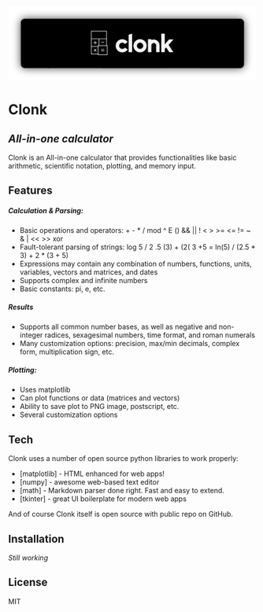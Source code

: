 <img src="clonk.png"><br>

# Clonk
## _All-in-one calculator_



Clonk is an All-in-one calculator that provides functionalities
like basic arithmetic, scientific notation, plotting, and memory input.

## Features
##### Calculation & Parsing:
- Basic operations and operators: + - * / mod ^ E () && || ! < > >= <= != ~ & | << >> xor
- Fault-tolerant parsing of strings: log 5 / 2 .5 (3) + (2( 3 +5 = ln(5) / (2.5 * 3) + 2 * (3 + 5)
- Expressions may contain any combination of numbers, functions, units, variables, vectors and matrices, and dates
- Supports complex and infinite numbers
- Basic constants: pi, e, etc.
##### Results
- Supports all common number bases, as well as negative and non-integer radices, sexagesimal numbers, time format, and roman numerals
- Many customization options: precision, max/min decimals, complex form, multiplication sign, etc.
##### Plotting:
- Uses matplotlib
- Can plot functions or data (matrices and vectors)
- Ability to save plot to PNG image, postscript, etc.
- Several customization options

## Tech

Clonk uses a number of open source python libraries to work properly:

- [matplotlib] - HTML enhanced for web apps!
- [numpy] - awesome web-based text editor
- [math] - Markdown parser done right. Fast and easy to extend.
- [tkinter] - great UI boilerplate for modern web apps

And of course Clonk itself is open source with public repo on GitHub.

## Installation

*Still working*


## License

MIT
